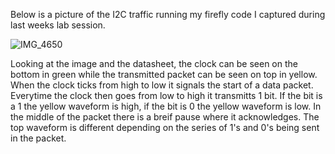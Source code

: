 Below is a picture of the I2C traffic running my firefly code I captured during last weeks lab session.

![IMG_4650](https://user-images.githubusercontent.com/114199773/200013572-4647bef7-30e9-4a7d-95d0-b919855ae731.jpg)


Looking at the image and the datasheet, the clock can be seen on the bottom in green while the transmitted packet can be seen on top in yellow. When the clock ticks from high to low it signals the start of a data packet. Everytime the clock then goes from low to high it transmitts 1 bit. If the bit is a 1 the yellow waveform is high, if the bit is 0 the yellow waveform is low. In the middle of the packet there is a breif pause where it acknowledges. The top waveform is different depending on the series of 1's and 0's being sent in the packet.
